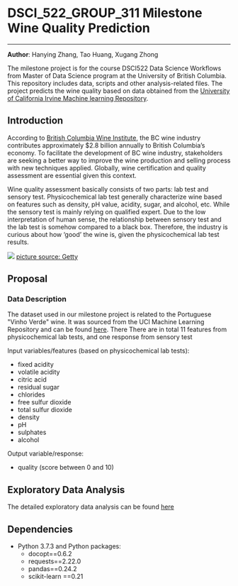 # DSCI_522_GROUP_311 Milestone Wine Quality Prediction
-------------
**Author**: Hanying Zhang, Tao Huang, Xugang Zhong

The milestone project is for the course DSCI522 Data Science Workflows from Master of Data Science program at the University of British Columbia. This repository includes data, scripts and other analysis-related files. The project predicts the wine quality based on data obtained from the [University of California Irvine Machine learning Repository](http://archive.ics.uci.edu/ml/datasets/Wine+Quality). 


## Introduction

According to [British Columbia Wine Institute](https://winebc.com/industry/media/quick-facts/), the BC wine industry contributes approximately $2.8 billion annually to British Columbia’s economy. To facilitate the development of BC wine industry, stakeholders are seeking a better way to improve the wine production and selling process with new techniques applied. Globally, wine certification and quality assessment are essential given this context. 

Wine quality assessment basically consists of two parts: lab test and sensory test. Physicochemical lab test generally characterize wine based on features such as density, pH value, acidity, sugar, and alcohol, etc. While the sensory test is mainly relying on qualified expert. Due to the low interpretation of human sense, the relationship between sensory test and the lab test is somehow compared to a black box. Therefore, the industry is curious about how ‘good’ the wine is, given the physicochemical lab test results. 


![](https://253qv1sx4ey389p9wtpp9sj0-wpengine.netdna-ssl.com/wp-content/uploads/2019/02/Wine_Cert_Programs_GettyImages_636693944_1920x1280.jpg)
[picture source: Getty](https://253qv1sx4ey389p9wtpp9sj0-wpengine.netdna-ssl.com/wp-content/uploads/2019/02/Wine_Cert_Programs_GettyImages_636693944_1920x1280.jpg)

## Proposal

### Data Description 

The dataset used in our milestone project is related to the Portuguese "Vinho Verde" wine. It was sourced from the UCI Machine Learning Repository and can be found [here]( http://archive.ics.uci.edu/ml/datasets/Wine+Quality). There There are in total 11 features from physicochemical lab tests, and one response from sensory test


Input variables/features (based on physicochemical lab tests):

- fixed acidity 
- volatile acidity 
- citric acid 
- residual sugar 
- chlorides 
- free sulfur dioxide 
- total sulfur dioxide 
- density 
- pH 
- sulphates 
- alcohol 

Output variable/response: 

- quality (score between 0 and 10) 




## Exploratory Data Analysis


The detailed exploratory data analysis can be found [here](https://github.com/UBC-MDS/DSCI_522_GROUP_311/blob/6580b870cce823647df756aa431ecc9a185b786e/src/wine_quality_eda.ipynb)


## Dependencies

- Python 3.7.3 and Python packages:
  - docopt==0.6.2
  - requests==2.22.0
  - pandas==0.24.2
  - scikit-learn ==0.21
